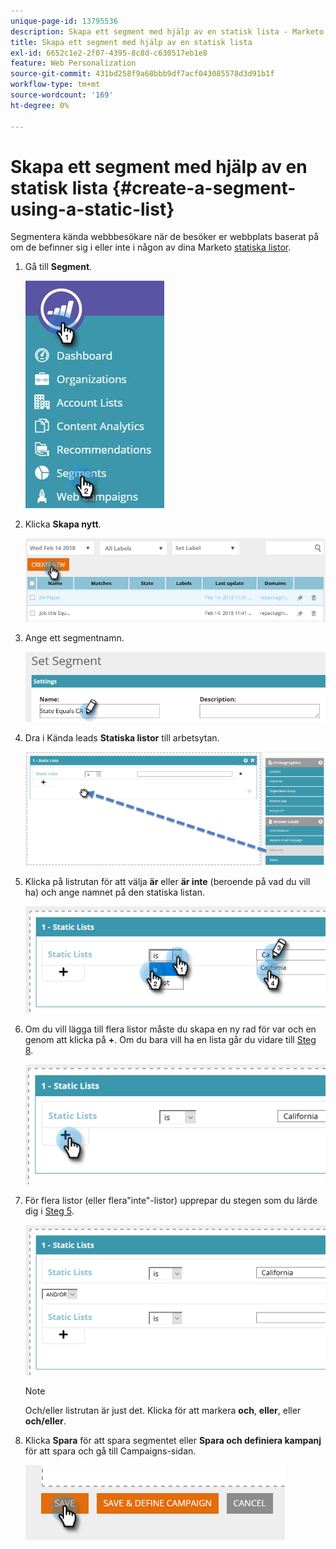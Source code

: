 ```yaml
---
unique-page-id: 13795536
description: Skapa ett segment med hjälp av en statisk lista - Marketo Docs - produktdokumentation
title: Skapa ett segment med hjälp av en statisk lista
exl-id: 6652c1e2-2f07-4395-8c8d-c630517eb1e8
feature: Web Personalization
source-git-commit: 431bd258f9a68bbb9df7acf043085578d3d91b1f
workflow-type: tm+mt
source-wordcount: '169'
ht-degree: 0%

---
```


# Skapa ett segment med hjälp av en statisk lista {#create-a-segment-using-a-static-list}

Segmentera kända webbbesökare när de besöker er webbplats baserat på om de befinner sig i eller inte i någon av dina Marketo [statiska listor](/help/marketo/product-docs/core-marketo-concepts/smart-lists-and-static-lists/static-lists/understanding-static-lists.md).

1. Gå till **Segment**.

   ![](assets/1.jpg)

1. Klicka **Skapa nytt**.

   ![](assets/two.png)

1. Ange ett segmentnamn.

   ![](assets/three.png)

1. Dra i Kända leads **Statiska listor** till arbetsytan.

   ![](assets/four-2.png)

1. Klicka på listrutan för att välja **är** eller **är inte** (beroende på vad du vill ha) och ange namnet på den statiska listan.

   ![](assets/five-2.png)

1. Om du vill lägga till flera listor måste du skapa en ny rad för var och en genom att klicka på **+**. Om du bara vill ha en lista går du vidare till [Steg 8](#eight).

   ![](assets/six-1.png)

1. För flera listor (eller flera&quot;inte&quot;-listor) upprepar du stegen som du lärde dig i [Steg 5](#five).

   ![](assets/seven-2.png)

   >[!NOTE]
   >
   >Och/eller listrutan är just det. Klicka för att markera **och**, **eller**, eller **och/eller**.

1. Klicka **Spara** för att spara segmentet eller **Spara och definiera kampanj** för att spara och gå till Campaigns-sidan.

   ![](assets/eight-1.png)
